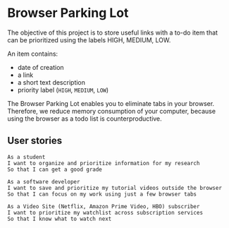 # Browser Parking Lot

The objective of this project is to store useful links with a to-do item that can be prioritized using the labels HIGH, MEDIUM, LOW.   

An item contains:

- date of creation
- a link
- a short text description
- priority label (`HIGH`, `MEDIUM`, `LOW`)

The Browser Parking Lot enables you to eliminate tabs in your browser. Therefore, we reduce memory consumption of your computer, because using the browser as a todo list is counterproductive.

## User stories

```
As a student
I want to organize and prioritize information for my research
So that I can get a good grade

As a software developer
I want to save and prioritize my tutorial videos outside the browser
So that I can focus on my work using just a few browser tabs
 
As a Video Site (Netflix, Amazon Prime Video, HBO) subscriber
I want to prioritize my watchlist across subscription services
So that I know what to watch next
```